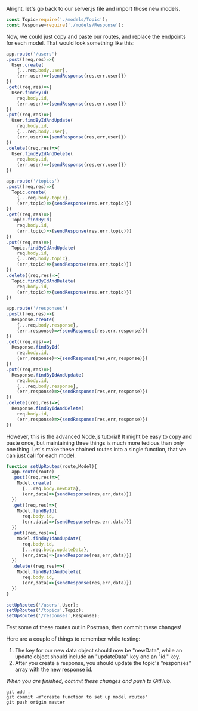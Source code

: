 Alright, let's go back to our server.js file and import those new models. 

```javascript
const Topic=require('./models/Topic');
const Response=require('./models/Response');
```

Now, we could just copy and paste our routes, and replace the endpoints for each model. That would look something like this:

```javascript
app.route('/users')
.post((req,res)=>{
  User.create(
    {...req.body.user},
    (err,user)=>{sendResponse(res,err,user)})
})
.get((req,res)=>{
  User.findById(
    req.body.id,
    (err,user)=>{sendResponse(res,err,user)})
})
.put((req,res)=>{
  User.findByIdAndUpdate(
    req.body.id,
    {...req.body.user},
    (err,user)=>{sendResponse(res,err,user)})
})
.delete((req,res)=>{
  User.findByIdAndDelete(
    req.body.id,
    (err,user)=>{sendResponse(res,err,user)})
})

app.route('/topics')
.post((req,res)=>{
  Topic.create(
    {...req.body.topic},
    (err,topic)=>{sendResponse(res,err,topic)})
})
.get((req,res)=>{
  Topic.findById(
    req.body.id,
    (err,topic)=>{sendResponse(res,err,topic)})
})
.put((req,res)=>{
  Topic.findByIdAndUpdate(
    req.body.id,
    {...req.body.topic},
    (err,topic)=>{sendResponse(res,err,topic)})
})
.delete((req,res)=>{
  Topic.findByIdAndDelete(
    req.body.id,
    (err,topic)=>{sendResponse(res,err,topic)})
})

app.route('/responses')
.post((req,res)=>{
  Response.create(
    {...req.body.response},
    (err,response)=>{sendResponse(res,err,response)})
})
.get((req,res)=>{
  Response.findById(
    req.body.id,
    (err,response)=>{sendResponse(res,err,response)})
})
.put((req,res)=>{
  Response.findByIdAndUpdate(
    req.body.id,
    {...req.body.response},
    (err,response)=>{sendResponse(res,err,response)})
})
.delete((req,res)=>{
  Response.findByIdAndDelete(
    req.body.id,
    (err,response)=>{sendResponse(res,err,response)})
})

```
However, this is the advanced Node.js tutorial! It might be easy to copy and paste once, but maintaining three things is much more tedious than only one thing. Let's make these chained routes into a single function, that we can just call for each model.

```javascript
function setUpRoutes(route,Model){
  app.route(route)
  .post((req,res)=>{
    Model.create(
      {...req.body.newData},
      (err,data)=>{sendResponse(res,err,data)})
  })
  .get((req,res)=>{
    Model.findById(
      req.body.id,
      (err,data)=>{sendResponse(res,err,data)})
  })
  .put((req,res)=>{
    Model.findByIdAndUpdate(
      req.body.id,
      {...req.body.updateData},
      (err,data)=>{sendResponse(res,err,data)})
  })
  .delete((req,res)=>{
    Model.findByIdAndDelete(
      req.body.id,
      (err,data)=>{sendResponse(res,err,data)})
  })
}

setUpRoutes('/users',User);
setUpRoutes('/topics',Topic);
setUpRoutes('/responses',Response);
``` 
Test some of these routes out in Postman, then commit these changes!

Here are a couple of things to remember while testing:
1. The key for our new data object should now be "newData", while an update object should include an "updateData" key and an "id." key.
2. After you create a response, you should update the topic's "responses" array with the new response id.

*When you are finished, commit these changes and push to GitHub.*

```console
git add .
git commit -m"create function to set up model routes"
git push origin master
```

